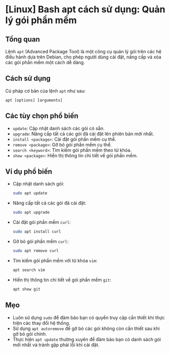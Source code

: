 # [Linux] Bash apt cách sử dụng: Quản lý gói phần mềm

## Tổng quan
Lệnh `apt` (Advanced Package Tool) là một công cụ quản lý gói trên các hệ điều hành dựa trên Debian, cho phép người dùng cài đặt, nâng cấp và xóa các gói phần mềm một cách dễ dàng.

## Cách sử dụng
Cú pháp cơ bản của lệnh `apt` như sau:
```
apt [options] [arguments]
```

## Các tùy chọn phổ biến
- `update`: Cập nhật danh sách các gói có sẵn.
- `upgrade`: Nâng cấp tất cả các gói đã cài đặt lên phiên bản mới nhất.
- `install <package>`: Cài đặt gói phần mềm cụ thể.
- `remove <package>`: Gỡ bỏ gói phần mềm cụ thể.
- `search <keyword>`: Tìm kiếm gói phần mềm theo từ khóa.
- `show <package>`: Hiển thị thông tin chi tiết về gói phần mềm.

## Ví dụ phổ biến
- Cập nhật danh sách gói:
  ```bash
  sudo apt update
  ```

- Nâng cấp tất cả các gói đã cài đặt:
  ```bash
  sudo apt upgrade
  ```

- Cài đặt gói phần mềm `curl`:
  ```bash
  sudo apt install curl
  ```

- Gỡ bỏ gói phần mềm `curl`:
  ```bash
  sudo apt remove curl
  ```

- Tìm kiếm gói phần mềm với từ khóa `vim`:
  ```bash
  apt search vim
  ```

- Hiển thị thông tin chi tiết về gói phần mềm `git`:
  ```bash
  apt show git
  ```

## Mẹo
- Luôn sử dụng `sudo` để đảm bảo bạn có quyền truy cập cần thiết khi thực hiện các thay đổi hệ thống.
- Sử dụng `apt autoremove` để gỡ bỏ các gói không còn cần thiết sau khi gỡ bỏ gói chính.
- Thực hiện `apt update` thường xuyên để đảm bảo bạn có danh sách gói mới nhất và tránh gặp phải lỗi khi cài đặt.